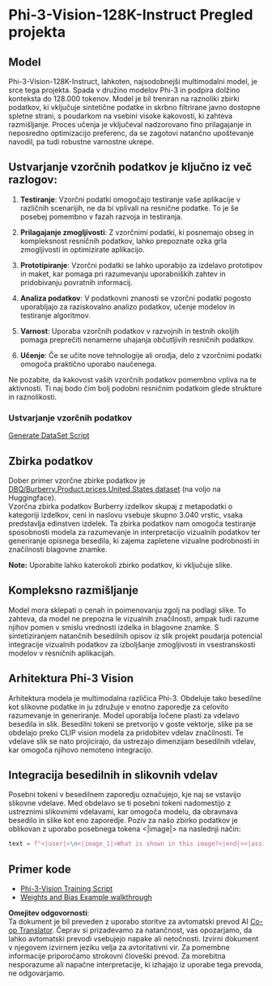 <!--
CO_OP_TRANSLATOR_METADATA:
{
  "original_hash": "e0a07fd2a30fe2af30b1373df207a5bf",
  "translation_date": "2025-07-17T08:15:15+00:00",
  "source_file": "md/03.FineTuning/FineTuning_Phi-3-visionWandB.md",
  "language_code": "sl"
}
-->
# Phi-3-Vision-128K-Instruct Pregled projekta

## Model

Phi-3-Vision-128K-Instruct, lahkoten, najsodobnejši multimodalni model, je srce tega projekta. Spada v družino modelov Phi-3 in podpira dolžino konteksta do 128.000 tokenov. Model je bil treniran na raznoliki zbirki podatkov, ki vključuje sintetične podatke in skrbno filtrirane javno dostopne spletne strani, s poudarkom na vsebini visoke kakovosti, ki zahteva razmišljanje. Proces učenja je vključeval nadzorovano fino prilagajanje in neposredno optimizacijo preferenc, da se zagotovi natančno upoštevanje navodil, pa tudi robustne varnostne ukrepe.

## Ustvarjanje vzorčnih podatkov je ključno iz več razlogov:

1. **Testiranje**: Vzorčni podatki omogočajo testiranje vaše aplikacije v različnih scenarijih, ne da bi vplivali na resnične podatke. To je še posebej pomembno v fazah razvoja in testiranja.

2. **Prilagajanje zmogljivosti**: Z vzorčnimi podatki, ki posnemajo obseg in kompleksnost resničnih podatkov, lahko prepoznate ozka grla zmogljivosti in optimizirate aplikacijo.

3. **Prototipiranje**: Vzorčni podatki se lahko uporabijo za izdelavo prototipov in maket, kar pomaga pri razumevanju uporabniških zahtev in pridobivanju povratnih informacij.

4. **Analiza podatkov**: V podatkovni znanosti se vzorčni podatki pogosto uporabljajo za raziskovalno analizo podatkov, učenje modelov in testiranje algoritmov.

5. **Varnost**: Uporaba vzorčnih podatkov v razvojnih in testnih okoljih pomaga preprečiti nenamerne uhajanja občutljivih resničnih podatkov.

6. **Učenje**: Če se učite nove tehnologije ali orodja, delo z vzorčnimi podatki omogoča praktično uporabo naučenega.

Ne pozabite, da kakovost vaših vzorčnih podatkov pomembno vpliva na te aktivnosti. Ti naj bodo čim bolj podobni resničnim podatkom glede strukture in raznolikosti.

### Ustvarjanje vzorčnih podatkov
[Generate DataSet Script](./CreatingSampleData.md)

## Zbirka podatkov

Dober primer vzorčne zbirke podatkov je [DBQ/Burberry.Product.prices.United.States dataset](https://huggingface.co/datasets/DBQ/Burberry.Product.prices.United.States) (na voljo na Huggingface).  
Vzorčna zbirka podatkov Burberry izdelkov skupaj z metapodatki o kategoriji izdelkov, ceni in naslovu vsebuje skupno 3.040 vrstic, vsaka predstavlja edinstven izdelek. Ta zbirka podatkov nam omogoča testiranje sposobnosti modela za razumevanje in interpretacijo vizualnih podatkov ter generiranje opisnega besedila, ki zajema zapletene vizualne podrobnosti in značilnosti blagovne znamke.

**Note:** Uporabite lahko katerokoli zbirko podatkov, ki vključuje slike.

## Kompleksno razmišljanje

Model mora sklepati o cenah in poimenovanju zgolj na podlagi slike. To zahteva, da model ne prepozna le vizualnih značilnosti, ampak tudi razume njihov pomen v smislu vrednosti izdelka in blagovne znamke. S sintetiziranjem natančnih besedilnih opisov iz slik projekt poudarja potencial integracije vizualnih podatkov za izboljšanje zmogljivosti in vsestranskosti modelov v resničnih aplikacijah.

## Arhitektura Phi-3 Vision

Arhitektura modela je multimodalna različica Phi-3. Obdeluje tako besedilne kot slikovne podatke in ju združuje v enotno zaporedje za celovito razumevanje in generiranje. Model uporablja ločene plasti za vdelavo besedila in slik. Besedilni tokeni se pretvorijo v goste vektorje, slike pa se obdelajo preko CLIP vision modela za pridobitev vdelav značilnosti. Te vdelave slik se nato projicirajo, da ustrezajo dimenzijam besedilnih vdelav, kar omogoča njihovo nemoteno integracijo.

## Integracija besedilnih in slikovnih vdelav

Posebni tokeni v besedilnem zaporedju označujejo, kje naj se vstavijo slikovne vdelave. Med obdelavo se ti posebni tokeni nadomestijo z ustreznimi slikovnimi vdelavami, kar omogoča modelu, da obravnava besedilo in slike kot eno zaporedje. Poziv za našo zbirko podatkov je oblikovan z uporabo posebnega tokena <|image|> na naslednji način:

```python
text = f"<|user|>\n<|image_1|>What is shown in this image?<|end|><|assistant|>\nProduct: {row['title']}, Category: {row['category3_code']}, Full Price: {row['full_price']}<|end|>"
```

## Primer kode
- [Phi-3-Vision Training Script](../../../../code/03.Finetuning/Phi-3-vision-Trainingscript.py)
- [Weights and Bias Example walkthrough](https://wandb.ai/byyoung3/mlnews3/reports/How-to-fine-tune-Phi-3-vision-on-a-custom-dataset--Vmlldzo4MTEzMTg3)

**Omejitev odgovornosti**:  
Ta dokument je bil preveden z uporabo storitve za avtomatski prevod AI [Co-op Translator](https://github.com/Azure/co-op-translator). Čeprav si prizadevamo za natančnost, vas opozarjamo, da lahko avtomatski prevodi vsebujejo napake ali netočnosti. Izvirni dokument v njegovem izvirnem jeziku velja za avtoritativni vir. Za pomembne informacije priporočamo strokovni človeški prevod. Za morebitna nesporazume ali napačne interpretacije, ki izhajajo iz uporabe tega prevoda, ne odgovarjamo.